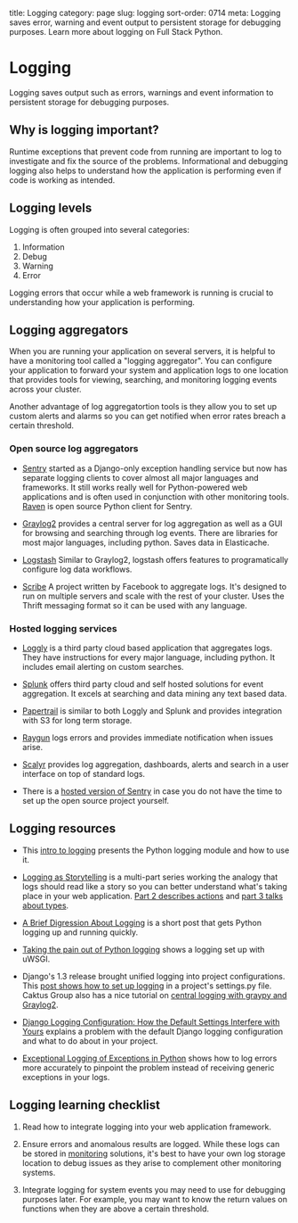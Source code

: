 title: Logging
category: page
slug: logging
sort-order: 0714
meta: Logging saves error, warning and event output to persistent storage for debugging purposes. Learn more about logging on Full Stack Python.


# Logging
Logging saves output such as errors, warnings and event information to 
persistent storage for debugging purposes. 


## Why is logging important?
Runtime exceptions that prevent code from running are important to log to 
investigate and fix the source of the problems. Informational and debugging 
logging also helps to understand how the application is performing even if 
code is working as intended.


## Logging levels
Logging is often grouped into several categories:

1. Information
1. Debug
1. Warning
1. Error

Logging errors that occur while a web framework is running is crucial to
understanding how your application is performing. 


## Logging aggregators
When you are running your application on several servers, it is helpful
to have a monitoring tool called a "logging aggregator". You can configure 
your application to forward your system and application logs to one location 
that provides tools for viewing, searching, and monitoring logging events 
across your cluster. 

Another advantage of log aggregatortion tools is they allow you to set up 
custom alerts and alarms so you can get notified when error rates breach a 
certain threshold.


### Open source log aggregators
* [Sentry](https://github.com/getsentry/sentry) started as a Django-only
  exception handling service but now has separate logging clients to cover 
  almost all major languages and frameworks. It still works really well for 
  Python-powered web applications and is often used in conjunction with other 
  monitoring tools. [Raven](http://raven.readthedocs.org/en/latest/) is open
  source Python client for Sentry.

* [Graylog2](http://graylog2.org/) provides a central server for log 
  aggregation as well as a GUI for browsing and searching through log events. 
  There are libraries for most major languages, including python. Saves data 
  in Elasticache.

* [Logstash](http://logstash.net/) Similar to Graylog2, logstash offers 
  features to programatically configure log data workflows.

* [Scribe](https://github.com/facebook/scribe) A project written by Facebook 
  to aggregate logs. It's designed to run on multiple servers and scale with 
  the rest of your cluster. Uses the Thrift messaging format so it can be 
  used with any language. 


### Hosted logging services
* [Loggly](https://www.loggly.com/) is a third party cloud based 
  application that aggregates logs. They have instructions for every major 
  language, including python. It includes email alerting on custom searches. 

* [Splunk](http://www.splunk.com/) offers third party cloud and self 
  hosted solutions for event aggregation. It excels at searching and data 
  mining any text based data. 

* [Papertrail](https://papertrailapp.com/) is similar to both 
  Loggly and Splunk and provides integration with S3 for long term storage.

* [Raygun](http://raygun.io/) logs errors and provides immediate notification
  when issues arise.

* [Scalyr](https://www.scalyr.com/) provides log aggregation, dashboards,
  alerts and search in a user interface on top of standard logs.

* There is a [hosted version of Sentry](https://www.getsentry.com/welcome/)
  in case you do not have the time to set up the open source project yourself.


## Logging resources
* This 
  [intro to logging](http://www.blog.pythonlibrary.org/2012/08/02/python-101-an-intro-to-logging/)
  presents the Python logging module and how to use it.

* [Logging as Storytelling](http://www.hybridcluster.com/blog/logging-storytelling/)
  is a multi-part series working the analogy that logs should read like
  a story so you can better understand what's taking place in your web
  application. 
  [Part 2 describes actions](http://www.hybridcluster.com/blog/logging-storytelling-lets-add-action/)
  and 
  [part 3 talks about types](http://www.hybridcluster.com/blog/logging-storytelling-3-types/).

* [A Brief Digression About Logging](https://lukasa.co.uk/2014/05/A_Brief_Digression_About_Logging/)
  is a short post that gets Python logging up and running quickly.

* [Taking the pain out of Python logging](https://hynek.me/articles/taking-some-pain-out-of-python-logging/)
  shows a logging set up with uWSGI.

* Django's 1.3 release brought unified logging into project configurations. 
  This [post shows how to set up logging](http://www.djm.org.uk/how-to-log-file-django-13-and-above/)
  in a project's settings.py file. Caktus Group also has a nice tutorial on
  [central logging with graypy and Graylog2](http://www.caktusgroup.com/blog/2013/09/18/central-logging-django-graylog2-and-graypy/).

* [Django Logging Configuration: How the Default Settings Interfere with Yours](http://www.caktusgroup.com/blog/2015/01/27/Django-Logging-Configuration-logging_config-default-settings-logger/)
  explains a problem with the default Django logging configuration and what
  to do about in your project.

* [Exceptional Logging of Exceptions in Python](https://www.loggly.com/blog/exceptional-logging-of-exceptions-in-python/)
  shows how to log errors more accurately to pinpoint the problem instead of
  receiving generic exceptions in your logs.


## Logging learning checklist
1. Read how to integrate logging into your web application framework. 

1. Ensure errors and anomalous results are logged. While these logs can be 
   stored in [monitoring](/monitoring.html) solutions, it's best to have your 
   own log storage location to debug issues as they arise to complement other 
   monitoring systems.

1. Integrate logging for system events you may need to use for debugging 
   purposes later. For example, you may want to know the return values on 
   functions when they are above a certain threshold. 


